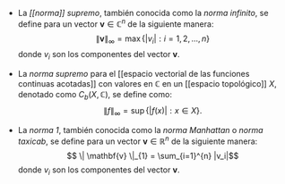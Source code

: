 * La _[[norma]] supremo_, también conocida como la _norma infinito_, se define para un vector $\mathbf{v} \in \mathbb{C}^n$ de la siguiente manera:$$
\| \mathbf{v} \|_{\infty} = \max \{ |v_i| : i = 1, 2, ..., n \}$$ donde $v_i$ son los componentes del vector $\mathbf{v}$.

* La _norma supremo_ para el [[espacio vectorial de las funciones continuas acotadas]] con valores en $\mathbb{C}$ en un [[espacio topológico]] $X$, denotado como $C_b(X, \mathbb{C})$, se define como:
$$
\| f \|_{\infty} = \sup \{ |f(x)| : x \in X \}.
$$
* La _norma 1_, también conocida como la _norma Manhattan_ o _norma taxicab_, se define para un vector $\mathbf{v} \in \mathbb{R}^n$ de la siguiente manera:$$
\| \mathbf{v} \|_{1} = \sum_{i=1}^{n} |v_i|$$donde $v_i$ son los componentes del vector $\mathbf{v}$.
